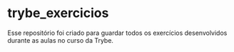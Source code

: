 # trybe_exercicios
Esse repositório foi criado para guardar todos os exercícios desenvolvidos durante as aulas no curso da Trybe.
